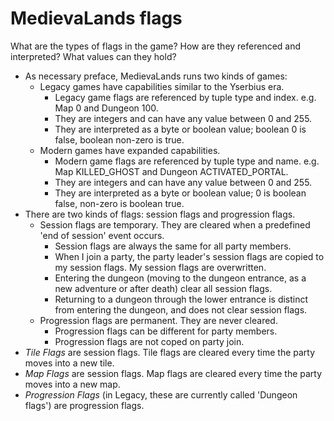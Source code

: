 # MedievaLands flags

What are the types of flags in the game? How are they referenced and interpreted? What values can they hold?

- As necessary preface, MedievaLands runs two kinds of games:
    - Legacy games have capabilities similar to the Yserbius era.
      - Legacy game flags are referenced by tuple type and index. e.g. Map 0 and Dungeon 100.
      - They are integers and can have any value between 0 and 255.
      - They are interpreted as a byte or boolean value; boolean 0 is false, boolean non-zero is true.
    - Modern games have expanded capabilities.
      - Modern game flags are referenced by tuple type and name. e.g. Map KILLED_GHOST and Dungeon ACTIVATED_PORTAL.
      - They are integers and can have any value between 0 and 255.
      - They are interpreted as a byte or boolean value; 0 is boolean false, non-zero is boolean true.
- There are two kinds of flags: session flags and progression flags.
  - Session flags are temporary. They are cleared when a predefined 'end of session' event occurs.
    - Session flags are always the same for all party members.
    - When I join a party, the party leader's session flags are copied to my session flags. My session flags are overwritten.
    - Entering the dungeon (moving to the dungeon entrance, as a new adventure or after death) clear all session flags.
    - Returning to a dungeon through the lower entrance is distinct from entering the dungeon, and does not clear session flags.
  - Progression flags are permanent. They are never cleared.
    - Progression flags can be different for party members.
    - Progression flags are not coped on party join.
- *Tile Flags* are session flags. Tile flags are cleared every time the party moves into a new tile.
- *Map Flags* are session flags. Map flags are cleared every time the party moves into a new map.
- *Progression Flags* (in Legacy, these are currently called 'Dungeon flags') are progression flags.
